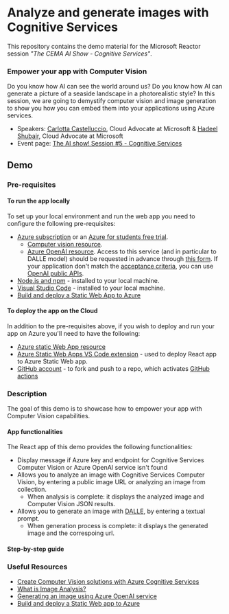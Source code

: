 # Analyze and generate images with Cognitive Services
This repository contains the demo material for the Microsoft Reactor session *"The CEMA AI Show - Cognitive Services"*.

### Empower your app with Computer Vision
Do you know how AI can see the world around us? Do you know how AI can generate a picture of a seaside landscape in a photorealistic style? In this session, we are going to demystify computer vision and image generation to show you how you can embed them into your applications using Azure services.


* Speakers: [Carlotta Castelluccio](https://www.linkedin.com/in/carlotta-castelluccio/), Cloud Advocate at Microsoft &
            [Hadeel Shubair](https://www.linkedin.com/in/hadeel-shubair-9883a9160/), Cloud Advocate at Microsoft
* Event page: [The AI show! Session #5 - Cognitive Services](https://developer.microsoft.com/en-us/reactor/events/19883/?WT.mc_id=academic-99204-cacaste) 

## Demo
### Pre-requisites

#### To run the app locally
To set up your local environment and run the web app you need to configure the following pre-requisites:
* [Azure subscription](https://azure.microsoft.com/en-us/pricing/offers/ms-azr-0044p/) or an [Azure for students free trial](https://azure.microsoft.com/en-us/students/?WT.mc_id=academic-99204-cacaste).
  * [Computer vision resource](https://ms.portal.azure.com/#create/Microsoft.CognitiveServicesComputerVision).
  * [Azure OpenAI resource](https://ms.portal.azure.com/#create/Microsoft.CognitiveServicesOpenAI). Access to this service (and in particular to DALLE model) should be requested in advance through [this form](https://customervoice.microsoft.com/Pages/ResponsePage.aspx?id=v4j5cvGGr0GRqy180BHbR7en2Ais5pxKtso_Pz4b1_xUOFA5Qk1UWDRBMjg0WFhPMkIzTzhKQ1dWNyQlQCN0PWcu). If your application don't match the [acceptance criteria](https://learn.microsoft.com/legal/cognitive-services/openai/limited-access?context=%2Fazure%2Fcognitive-services%2Fopenai%2Fcontext%2Fcontext?WT.mc_id=academic-99204-cacaste), you can use [OpenAI public APIs](https://platform.openai.com/docs/api-reference/introduction).
* [Node.js and npm](https://nodejs.org/en/download) - installed to your local machine.
* [Visual Studio Code](https://code.visualstudio.com/) - installed to your local machine.
* [Build and deploy a Static Web App to Azure](https://learn.microsoft.com/en-us/azure/developer/javascript/tutorial/static-web-app-image-analysis?tabs=bash%2Cvscode&WT.mc_id=academic-99204-cacaste)

#### To deploy the app on the Cloud
In addition to the pre-requisites above, if you wish to deploy and run your app on Azure you'll need to have the following:
* [Azure static Web App resource](https://ms.portal.azure.com/#create/Microsoft.StaticApp)
* [Azure Static Web Apps VS Code extension](https://marketplace.visualstudio.com/items?itemName=ms-azuretools.vscode-azurestaticwebapps) - used to deploy React app to Azure Static Web app.
* [GitHub account](https://github.com/) - to fork and push to a repo, which activates [GitHub actions](https://docs.github.com/actions)

### Description
The goal of this demo is to showcase how to empower your app with Computer Vision capabilities. 

#### App functionalities
The React app of this demo provides the following functionalities:

* Display message if Azure key and endpoint for Cognitive Services Computer Vision or Azure OpenAI service isn't found
* Allows you to analyze an image with Cognitive Services Computer Vision, by entering a public image URL or analyzing an image from collection.
  * When analysis is complete: it displays the analyzed image and Computer Vision JSON results.
* Allows you to generate an image with [DALLE](https://openai.com/dall-e-2), by entering a textual prompt. 
  * When generation process is complete: it displays the generated image and the correspoing url.

#### Step-by-step guide


### Useful Resources
* [Create Computer Vision solutions with Azure Cognitive Services](https://learn.microsoft.com/en-us/training/paths/create-computer-vision-solutions-azure-cognitive-services/?WT.mc_id=academic-99204-cacaste)
* [What is Image Analysis?](https://learn.microsoft.com/en-us/azure/cognitive-services/computer-vision/overview-image-analysis?tabs=4-0&WT.mc_id=academic-99204-cacaste)
* [Generating an image using Azure OpenAI service](https://learn.microsoft.com/en-us/azure/cognitive-services/openai/dall-e-quickstart?pivots=rest-api&WT.mc_id=academic-99204-cacaste)
* [Build and deploy a Static Web app to Azure](https://learn.microsoft.com/en-us/azure/developer/javascript/tutorial/static-web-app-image-analysis?tabs=bash%2Cvscode&WT.mc_id=academic-99204-cacaste)

